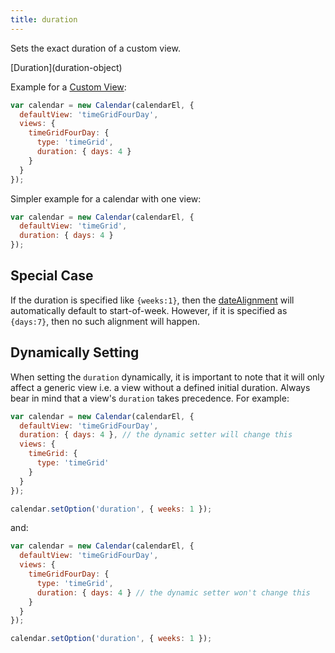 ```yaml
---
title: duration
---
```


Sets the exact duration of a custom view.

<div class='spec' markdown='1'>
[Duration](duration-object)
</div>

Example for a [Custom View](custom-view-with-settings):

```js
var calendar = new Calendar(calendarEl, {
  defaultView: 'timeGridFourDay',
  views: {
    timeGridFourDay: {
      type: 'timeGrid',
      duration: { days: 4 }
    }
  }
});
```

Simpler example for a calendar with one view:

```js
var calendar = new Calendar(calendarEl, {
  defaultView: 'timeGrid',
  duration: { days: 4 }
});
```

## Special Case

If the duration is specified like `{weeks:1}`, then the [dateAlignment](dateAlignment) will automatically default to start-of-week. However, if it is specified as `{days:7}`, then no such alignment will happen.

## Dynamically Setting

When setting the `duration` dynamically, it is important to note that it will only affect a generic view i.e. a view without a defined initial duration. Always bear in mind that a view's `duration` takes precedence. For example:

```js
var calendar = new Calendar(calendarEl, {
  defaultView: 'timeGridFourDay',
  duration: { days: 4 }, // the dynamic setter will change this
  views: {
    timeGrid: {
      type: 'timeGrid'
    }
  }
});

calendar.setOption('duration', { weeks: 1 });
```

and:

```js
var calendar = new Calendar(calendarEl, {
  defaultView: 'timeGridFourDay',
  views: {
    timeGridFourDay: {
      type: 'timeGrid',
      duration: { days: 4 } // the dynamic setter won't change this
    }
  }
});

calendar.setOption('duration', { weeks: 1 });
```

